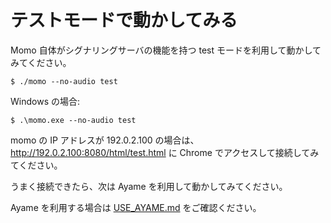 # テストモードで動かしてみる


Momo 自体がシグナリングサーバの機能を持つ test モードを利用して動かしてみてください。

```shell
$ ./momo --no-audio test
```

Windows の場合:

```
$ .\momo.exe --no-audio test
```

momo の IP アドレスが 192.0.2.100 の場合は、
http://192.0.2.100:8080/html/test.html に Chrome でアクセスして接続してみてください。

うまく接続できたら、次は Ayame を利用して動かしてみてください。

Ayame を利用する場合は [USE_AYAME.md](USE_AYAME.md) をご確認ください。

